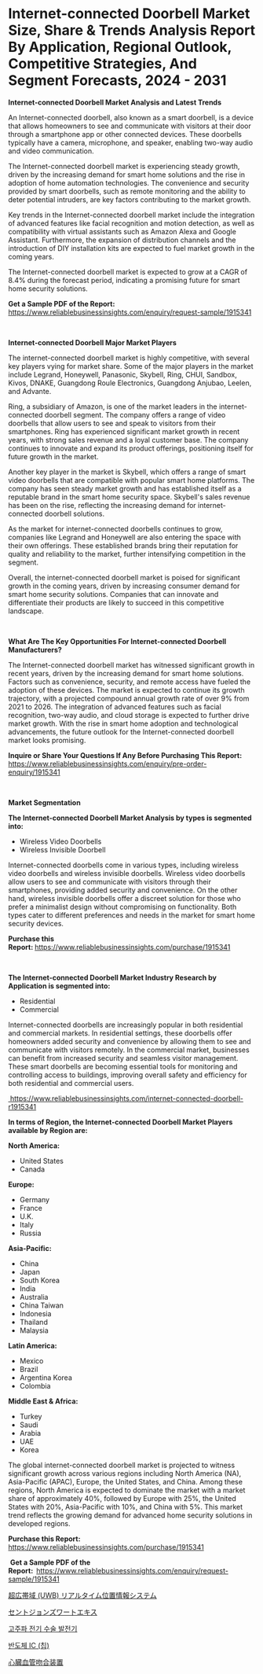 <p><h1>Internet-connected Doorbell Market Size, Share & Trends Analysis Report By Application, Regional Outlook, Competitive Strategies, And Segment Forecasts, 2024 - 2031</h1></p><p><strong>Internet-connected Doorbell Market Analysis and Latest Trends</strong></p>
<p><p>An Internet-connected doorbell, also known as a smart doorbell, is a device that allows homeowners to see and communicate with visitors at their door through a smartphone app or other connected devices. These doorbells typically have a camera, microphone, and speaker, enabling two-way audio and video communication.</p><p>The Internet-connected doorbell market is experiencing steady growth, driven by the increasing demand for smart home solutions and the rise in adoption of home automation technologies. The convenience and security provided by smart doorbells, such as remote monitoring and the ability to deter potential intruders, are key factors contributing to the market growth.</p><p>Key trends in the Internet-connected doorbell market include the integration of advanced features like facial recognition and motion detection, as well as compatibility with virtual assistants such as Amazon Alexa and Google Assistant. Furthermore, the expansion of distribution channels and the introduction of DIY installation kits are expected to fuel market growth in the coming years.</p><p>The Internet-connected doorbell market is expected to grow at a CAGR of 8.4% during the forecast period, indicating a promising future for smart home security solutions.</p></p>
<p><strong>Get a Sample PDF of the Report:&nbsp;</strong> <a href="https://www.reliablebusinessinsights.com/enquiry/request-sample/1915341">https://www.reliablebusinessinsights.com/enquiry/request-sample/1915341</a></p>
<p>&nbsp;</p>
<p><strong>Internet-connected Doorbell Major Market Players</strong></p>
<p><p>The internet-connected doorbell market is highly competitive, with several key players vying for market share. Some of the major players in the market include Legrand, Honeywell, Panasonic, Skybell, Ring, CHUI, Sandbox, Kivos, DNAKE, Guangdong Roule Electronics, Guangdong Anjubao, Leelen, and Advante. </p><p>Ring, a subsidiary of Amazon, is one of the market leaders in the internet-connected doorbell segment. The company offers a range of video doorbells that allow users to see and speak to visitors from their smartphones. Ring has experienced significant market growth in recent years, with strong sales revenue and a loyal customer base. The company continues to innovate and expand its product offerings, positioning itself for future growth in the market.</p><p>Another key player in the market is Skybell, which offers a range of smart video doorbells that are compatible with popular smart home platforms. The company has seen steady market growth and has established itself as a reputable brand in the smart home security space. Skybell's sales revenue has been on the rise, reflecting the increasing demand for internet-connected doorbell solutions.</p><p>As the market for internet-connected doorbells continues to grow, companies like Legrand and Honeywell are also entering the space with their own offerings. These established brands bring their reputation for quality and reliability to the market, further intensifying competition in the segment.</p><p>Overall, the internet-connected doorbell market is poised for significant growth in the coming years, driven by increasing consumer demand for smart home security solutions. Companies that can innovate and differentiate their products are likely to succeed in this competitive landscape.</p></p>
<p>&nbsp;</p>
<p><strong>What Are The Key Opportunities For Internet-connected Doorbell Manufacturers?</strong></p>
<p><p>The Internet-connected doorbell market has witnessed significant growth in recent years, driven by the increasing demand for smart home solutions. Factors such as convenience, security, and remote access have fueled the adoption of these devices. The market is expected to continue its growth trajectory, with a projected compound annual growth rate of over 9% from 2021 to 2026. The integration of advanced features such as facial recognition, two-way audio, and cloud storage is expected to further drive market growth. With the rise in smart home adoption and technological advancements, the future outlook for the Internet-connected doorbell market looks promising.</p></p>
<p><strong>Inquire or Share Your Questions If Any Before Purchasing This Report:</strong> <a href="https://www.reliablebusinessinsights.com/enquiry/pre-order-enquiry/1915341">https://www.reliablebusinessinsights.com/enquiry/pre-order-enquiry/1915341</a></p>
<p>&nbsp;</p>
<p><strong>Market Segmentation</strong></p>
<p><strong>The Internet-connected Doorbell Market Analysis by types is segmented into:</strong></p>
<p><ul><li>Wireless Video Doorbells</li><li>Wireless Invisible Doorbell</li></ul></p>
<p><p>Internet-connected doorbells come in various types, including wireless video doorbells and wireless invisible doorbells. Wireless video doorbells allow users to see and communicate with visitors through their smartphones, providing added security and convenience. On the other hand, wireless invisible doorbells offer a discreet solution for those who prefer a minimalist design without compromising on functionality. Both types cater to different preferences and needs in the market for smart home security devices.</p></p>
<p><strong>Purchase this Report:&nbsp;</strong><a href="https://www.reliablebusinessinsights.com/purchase/1915341">https://www.reliablebusinessinsights.com/purchase/1915341</a></p>
<p>&nbsp;</p>
<p><strong>The Internet-connected Doorbell Market Industry Research by Application is segmented into:</strong></p>
<p><ul><li>Residential</li><li>Commercial</li></ul></p>
<p><p>Internet-connected doorbells are increasingly popular in both residential and commercial markets. In residential settings, these doorbells offer homeowners added security and convenience by allowing them to see and communicate with visitors remotely. In the commercial market, businesses can benefit from increased security and seamless visitor management. These smart doorbells are becoming essential tools for monitoring and controlling access to buildings, improving overall safety and efficiency for both residential and commercial users.</p></p>
<p><a href="https://www.reliablebusinessinsights.com/internet-connected-doorbell-r1915341">&nbsp;https://www.reliablebusinessinsights.com/internet-connected-doorbell-r1915341</a></p>
<p><strong>In terms of Region, the Internet-connected Doorbell Market Players available by Region are:</strong></p>
<p>
    <p> <strong> North America: </strong>
        <ul>
            <li>United States</li>
            <li>Canada</li>
        </ul>
        </p> 
    <p> <strong> Europe: </strong>
        <ul>
            <li>Germany</li>
            <li>France</li>
            <li>U.K.</li>
            <li>Italy</li>
            <li>Russia</li>
        </ul>
        </p> 
    <p> <strong> Asia-Pacific: </strong>
        <ul>
            <li>China</li>
            <li>Japan</li>
            <li>South Korea</li>
            <li>India</li>
            <li>Australia</li>
            <li>China Taiwan</li>
            <li>Indonesia</li>
            <li>Thailand</li>
            <li>Malaysia</li>
        </ul>
        </p> 
    <p> <strong> Latin America: </strong>
        <ul>
            <li>Mexico</li>
            <li>Brazil</li>
            <li>Argentina Korea</li>
            <li>Colombia</li>
        </ul>
        </p> 
    <p> <strong> Middle East & Africa: </strong>
        <ul>
            <li>Turkey</li>
            <li>Saudi</li>
            <li>Arabia</li>
            <li>UAE</li>
            <li>Korea</li>
        </ul>
    </p>
    </p>
<p><p>The global internet-connected doorbell market is projected to witness significant growth across various regions including North America (NA), Asia-Pacific (APAC), Europe, the United States, and China. Among these regions, North America is expected to dominate the market with a market share of approximately 40%, followed by Europe with 25%, the United States with 20%, Asia-Pacific with 10%, and China with 5%. This market trend reflects the growing demand for advanced home security solutions in developed regions.</p></p>
<p><strong>Purchase this Report: </strong><a href="https://www.reliablebusinessinsights.com/purchase/1915341">https://www.reliablebusinessinsights.com/purchase/1915341</a></p>
<p>&nbsp;<strong>Get a Sample PDF of the Report:&nbsp;&nbsp;</strong><a href="https://www.reliablebusinessinsights.com/enquiry/request-sample/1915341">https://www.reliablebusinessinsights.com/enquiry/request-sample/1915341</a></p>
<p><strong></strong></p>
<p><p><a href="https://medium.com/@kelscdowell78456/%E3%82%B0%E3%83%AD%E3%83%BC%E3%83%90%E3%83%AB-%E3%82%A6%E3%83%AB%E3%83%88%E3%83%A9%E3%83%AF%E3%82%A4%E3%83%89%E3%83%90%E3%83%B3%E3%83%89-uwb-%E3%83%AA%E3%82%A2%E3%83%AB%E3%82%BF%E3%82%A4%E3%83%A0%E4%BD%8D%E7%BD%AE%E6%83%85%E5%A0%B1%E3%82%B7%E3%82%B9%E3%83%86%E3%83%A0%E5%B8%82%E5%A0%B4%E8%A6%8F%E6%A8%A1%E3%81%AF-%E5%B9%B4%E9%96%93%E6%88%90%E9%95%B7%E7%8E%87-%E3%81%A7%E9%81%94%E6%88%90%E3%81%95%E3%82%8C%E3%82%8B%E3%81%A8%E4%BA%88%E6%83%B3%E3%81%95%E3%82%8C%E3%81%A6%E3%81%8A%E3%82%8A-%E3%81%93%E3%81%AE%E3%83%AC%E3%83%9D%E3%83%BC%E3%83%88%E3%81%AF2024%E5%B9%B4%E3%81%8B%E3%82%892031%E5%B9%B4%E3%81%BE%E3%81%A7%E3%81%AE%E5%B8%82%E5%A0%B4%E6%88%90%E9%95%B7-%E3%83%88%E3%83%AC%E3%83%B3%E3%83%89-%E6%A9%9F%E4%BC%9A-%E4%BA%88%E6%B8%AC%E3%81%AB-3294267e991d">超広帯域 (UWB) リアルタイム位置情報システム</a></p><p><a href="https://github.com/oqoeusbvpadwjs08/Market-Research-Report-List-2/blob/main/7869776145754.md">セントジョンズワートエキス</a></p><p><a href="https://medium.com/@dellkoepp03/%EA%B3%A0%EC%A3%BC%ED%8C%8C-%EC%A0%84%EA%B8%B0%EC%88%98%EC%88%A0-%EB%B0%9C%EC%A0%84%EA%B8%B0-%EC%8B%9C%EC%9E%A5-%EC%97%AD%ED%95%99-%EB%B0%8F-%EC%84%B1%EC%9E%A5-%EB%8F%99%EB%A0%A5%EC%9D%84-%EB%B6%84%EC%84%9D%ED%95%98%EA%B3%A0-2024%EB%85%84%EB%B6%80%ED%84%B0-2031%EB%85%84%EA%B9%8C%EC%A7%80-%EC%98%88%EC%B8%A1%ED%95%A9%EB%8B%88%EB%8B%A4-dbe375b66bc4">고주파 전기 수술 발전기</a></p><p><a href="https://github.com/shampaakter36/Market-Research-Report-List-1/blob/main/9108365154291.md">반도체 IC (칩)</a></p><p><a href="https://medium.com/@hugofirst21/%E5%BF%83%E8%87%93%E8%A1%80%E7%AE%A1%E5%90%88%E6%B5%81%E8%A3%85%E7%BD%AE%E5%B8%82%E5%A0%B4%E3%82%B7%E3%82%A7%E3%82%A2%E3%81%A8%E6%96%B0%E3%81%97%E3%81%84%E3%83%88%E3%83%AC%E3%83%B3%E3%83%89%E5%88%86%E6%9E%90-%E3%81%9D%E3%81%AE%E7%A8%AE%E9%A1%9E-%E3%82%A2%E3%83%97%E3%83%AA%E3%82%B1%E3%83%BC%E3%82%B7%E3%83%A7%E3%83%B3-%E6%9C%80%E7%B5%82%E5%88%A9%E7%94%A8%E7%94%A8%E9%80%94%E5%88%A5%E3%81%AB-2024%E5%B9%B4%E3%81%8B%E3%82%892031%E5%B9%B4%E3%81%BE%E3%81%A7%E3%81%AE%E4%BA%88%E6%B8%AC%E3%81%AB%E3%82%88%E3%82%8B-0279316e15f7">心臓血管吻合装置</a></p></p>